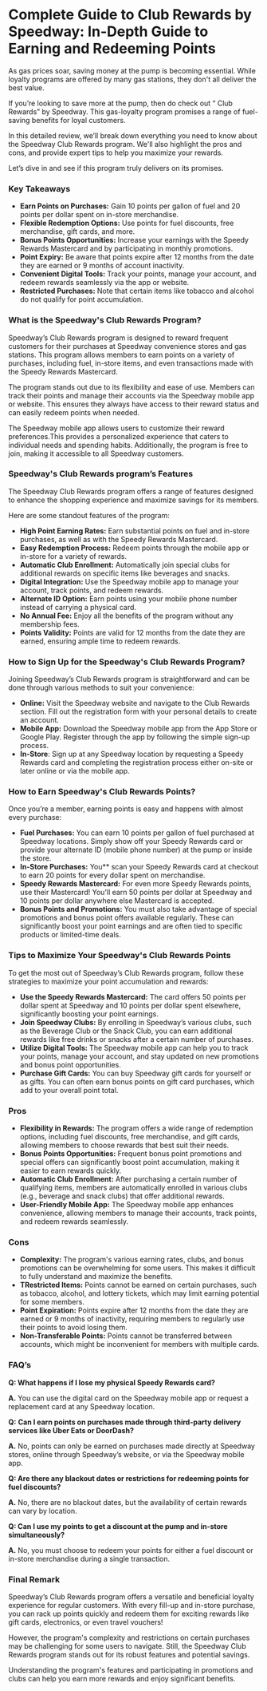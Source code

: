# Complete Guide to Club Rewards by Speedway: In-Depth Guide to Earning and Redeeming Points

As gas prices soar, saving money at the pump is becoming essential. While loyalty programs are offered by many gas stations, they don't all deliver the best value.

If you’re looking to save more at the pump, then do check out “ Club Rewards” by Speedway. This gas-loyalty program promises a range of fuel-saving benefits for loyal customers.

In this detailed review, we’ll break down everything you need to know about the Speedway Club Rewards program. We'll also highlight the pros and cons, and provide expert tips to help you maximize your rewards.

Let’s dive in and see if this program truly delivers on its promises.

### Key Takeaways

- **Earn Points on Purchases:** Gain 10 points per gallon of fuel and 20 points per dollar spent on in-store merchandise.
- **Flexible Redemption Options:** Use points for fuel discounts, free merchandise, gift cards, and more.
- **Bonus Points Opportunities:** Increase your earnings with the Speedy Rewards Mastercard and by participating in monthly promotions.
- **Point Expiry:** Be aware that points expire after 12 months from the date they are earned or 9 months of account inactivity.
- **Convenient Digital Tools:** Track your points, manage your account, and redeem rewards seamlessly via the app or website.
- **Restricted Purchases:** Note that certain items like tobacco and alcohol do not qualify for point accumulation.

### What is the Speedway's Club Rewards Program?

Speedway’s Club Rewards program is designed to reward frequent customers for their purchases at Speedway convenience stores and gas stations. This program allows members to earn points on a variety of purchases, including fuel, in-store items, and even transactions made with the Speedy Rewards Mastercard. 

The program stands out due to its flexibility and ease of use. Members can track their points and manage their accounts via the Speedway mobile app or website. This ensures they always have access to their reward status and can easily redeem points when needed.

The Speedway mobile app allows users to customize their reward preferences.This provides a personalized experience that caters to individual needs and spending habits. Additionally, the program is free to join, making it accessible to all Speedway customers.

### Speedway's Club Rewards program’s Features

The Speedway Club Rewards program offers a range of features designed to enhance the shopping experience and maximize savings for its members.

Here are some standout features of the program:

- **High Point Earning Rates:** Earn substantial points on fuel and in-store purchases, as well as with the Speedy Rewards Mastercard.
- **Easy Redemption Process:** Redeem points through the mobile app or in-store for a variety of rewards.
- **Automatic Club Enrollment:** Automatically join special clubs for additional rewards on specific items like beverages and snacks.
- **Digital Integration:** Use the Speedway mobile app to manage your account, track points, and redeem rewards.
- **Alternate ID Option:** Earn points using your mobile phone number instead of carrying a physical card.
- **No Annual Fee:** Enjoy all the benefits of the program without any membership fees.
- **Points Validity:** Points are valid for 12 months from the date they are earned, ensuring ample time to redeem rewards.

### How to Sign Up for the Speedway's Club Rewards Program?

Joining Speedway’s Club Rewards program is straightforward and can be done through various methods to suit your convenience:

- **Online:** Visit the Speedway website and navigate to the Club Rewards section. Fill out the registration form with your personal details to create an account.
- **Mobile App:** Download the Speedway mobile app from the App Store or Google Play. Register through the app by following the simple sign-up process.
- **In-Store**: Sign up at any Speedway location by requesting a Speedy Rewards card and completing the registration process either on-site or later online or via the mobile app.

### How to Earn Speedway's Club Rewards Points?

Once you’re a member, earning points is easy and happens with almost every purchase:

- **Fuel Purchases:** You can earn 10 points per gallon of fuel purchased at Speedway locations. Simply show off your Speedy Rewards card or provide your alternate ID (mobile phone number) at the pump or inside the store.
- **In-Store Purchases:** You** scan your Speedy Rewards card at checkout to earn 20 points for every dollar spent on merchandise.
- **Speedy Rewards Mastercard:** For even more Speedy Rewards points, use their Mastercard! You'll earn 50 points per dollar at Speedway and 10 points per dollar anywhere else Mastercard is accepted.
- **Bonus Points and Promotions:** You must also take advantage of special promotions and bonus point offers available regularly. These can significantly boost your point earnings and are often tied to specific products or limited-time deals.

### Tips to Maximize Your Speedway's Club Rewards Points

To get the most out of Speedway’s Club Rewards program, follow these strategies to maximize your point accumulation and rewards:

- **Use the Speedy Rewards Mastercard:** The card offers 50 points per dollar spent at Speedway and 10 points per dollar spent elsewhere, significantly boosting your point earnings.
- **Join Speedway Clubs:** By enrolling in Speedway’s various clubs, such as the Beverage Club or the Snack Club, you can earn additional rewards like free drinks or snacks after a certain number of purchases.
- **Utilize Digital Tools:** The Speedway mobile app can help you to track your points, manage your account, and stay updated on new promotions and bonus point opportunities.  
- **Purchase Gift Cards:** You can buy Speedway gift cards for yourself or as gifts. You can often earn bonus points on gift card purchases, which add to your overall point total.

### Pros

- **Flexibility in Rewards:** The program offers a wide range of redemption options, including fuel discounts, free merchandise, and gift cards, allowing members to choose rewards that best suit their needs.
- **Bonus Points Opportunities:** Frequent bonus point promotions and special offers can significantly boost point accumulation, making it easier to earn rewards quickly.
- **Automatic Club Enrollment:** After purchasing a certain number of qualifying items, members are automatically enrolled in various clubs (e.g., beverage and snack clubs) that offer additional rewards.
- **User-Friendly Mobile App:** The Speedway mobile app enhances convenience, allowing members to manage their accounts, track points, and redeem rewards seamlessly.

### Cons

- **Complexity:** The program's various earning rates, clubs, and bonus promotions can be overwhelming for some users. This makes it difficult to fully understand and maximize the benefits.
- **TRestricted Items:** Points cannot be earned on certain purchases, such as tobacco, alcohol, and lottery tickets, which may limit earning potential for some members.
- **Point Expiration:** Points expire after 12 months from the date they are earned or 9 months of inactivity, requiring members to regularly use their points to avoid losing them.
- **Non-Transferable Points:** Points cannot be transferred between accounts, which might be inconvenient for members with multiple cards. 

### FAQ’s

**Q: What happens if I lose my physical Speedy Rewards card?**

**A.** You can use the digital card on the Speedway mobile app or request a replacement card at any Speedway location.

**Q:** **Can I earn points on purchases made through third-party delivery services like Uber Eats or DoorDash?**

**A.** No, points can only be earned on purchases made directly at Speedway stores, online through Speedway’s website, or via the Speedway mobile app.

**Q: Are there any blackout dates or restrictions for redeeming points for fuel discounts?**

**A.** No, there are no blackout dates, but the availability of certain rewards can vary by location.

**Q: Can I use my points to get a discount at the pump and in-store simultaneously?**

**A.** No, you must choose to redeem your points for either a fuel discount or in-store merchandise during a single transaction.

### Final Remark

Speedway’s Club Rewards program offers a versatile and beneficial loyalty experience for regular customers. With every fill-up and in-store purchase, you can rack up points quickly and redeem them for exciting rewards like gift cards, electronics, or even travel vouchers!

However, the program's complexity and restrictions on certain purchases may be challenging for some users to navigate. Still, the Speedway Club Rewards program stands out for its robust features and potential savings. 

Understanding the program's features and participating in promotions and clubs can help you earn more rewards and enjoy significant benefits.
